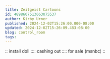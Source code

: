 ```yaml
---
title: Zeitgeist Cartoons
id: 4898607513663075537
author: Kirby Urner
published: 2024-12-02T15:26:00.000-08:00
updated: 2024-12-02T15:26:09.483-08:00
blog: control_room
tags: 
---
```


[](https://blogger.googleusercontent.com/img/b/R29vZ2xl/AVvXsEj-kEDyFzLj2PkplRaPk0wrH5sHiHwFTsRyRuIRuYJKW-6N9eAj8bG_bc_l_97YYP2AojWX_dizqHu4NbPZNtb91QLOCiUU9y2ONPM1H0oQ2asoa6ywxn7Uhj0V7g-A1v9D3CdxMgtPBWF6aUFqPZgctv8aakYy5zKOWiRZTecf-m4fIoGd4L3P/s1024/joe_maga.png):: install doll ::[](https://blogger.googleusercontent.com/img/b/R29vZ2xl/AVvXsEgiVWQ37uULBH1qPBpl-AtOAg8U7XVlnDGP1__6WfaKc3eu2J8iaPED2fiN8-EpdI0bqP0LSWnr2cT4GksQ4DpnTsM1H-JFUPZ287HaiOdCbqz-Aw0VHu5SUANO8lCrjBk4JQlzMasrZymIaAYRlQawt0-Se0Cju-HCS8OCaPZR5xyMuXVJEwDC/s1536/ready_to_roll.png):: cashing out ::[](https://blogger.googleusercontent.com/img/b/R29vZ2xl/AVvXsEjc0ORzx6Kpl0zdlBjseyMj90uKUJ5Us87Q8Rm9ZmiNjpGgJ76ZzGe_7ygOqJrt3ATaTWVEEZ2_0zqo74lM4jJHgJzyqLqvGbYi7G3wdToftn0GK9TlmdWgU9YTpXPrFeqa7WPt_YTVeN_hu09Nf7qSnz8E4DQQ3Tpvz30s5qWu9BXN8h7WXCzz/s1536/rachael_maddow.png):: for sale (msnbc) ::